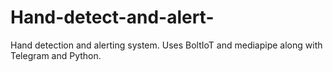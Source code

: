 # Hand-detect-and-alert-
Hand detection and alerting system. Uses BoltIoT and mediapipe along with Telegram and Python.
